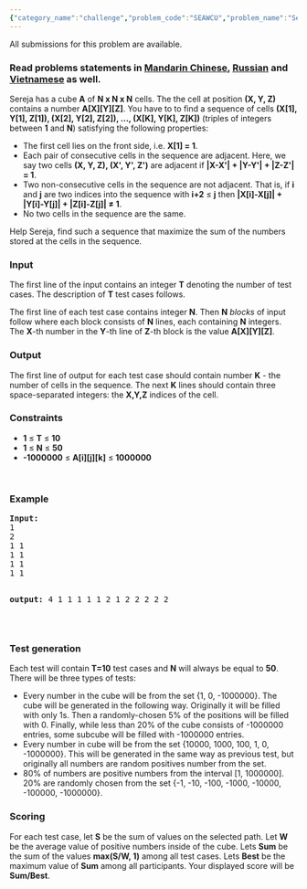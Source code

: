 ```yaml
---
{"category_name":"challenge","problem_code":"SEAWCU","problem_name":"Sereja and Ways in the Cube","languages_supported":{"0":"C","1":"CPP14","2":"JAVA","3":"PYTH","4":"PYTH 3.5","5":"PYPY","6":"CS2","7":"PAS fpc","8":"PAS gpc","9":"RUBY","10":"PHP","11":"GO","12":"NODEJS","13":"HASK","14":"SCALA","15":"D","16":"PERL","17":"FORT","18":"WSPC","19":"ADA","20":"CAML","21":"ICK","22":"BF","23":"ASM","24":"CLPS","25":"PRLG","26":"ICON","27":"SCM qobi","28":"PIKE","29":"ST","30":"NICE","31":"LUA","32":"BASH","33":"NEM","34":"LISP sbcl","35":"LISP clisp","36":"SCM guile","37":"JS","38":"ERL","39":"TCL","40":"PERL6","41":"TEXT","42":"SCM chicken","43":"CLOJ","44":"FS"},"max_timelimit":3,"source_sizelimit":50000,"problem_author":"sereja","problem_tester":"xcwgf666","date_added":"7-10-2016","tags":{"0":"sereja"},"time":{"view_start_date":1479115800,"submit_start_date":1479115800,"visible_start_date":1479115800,"end_date":1735669800},"is_direct_submittable":false,"layout":"problem"}
---
```

<span class="solution-visible-txt">All submissions for this problem are available.</span><h3> Read problems statements in <a target="_blank" href="http://www.codechef.com/download/translated/NOV16/mandarin/SEAWCU.pdf">Mandarin Chinese</a>, <a target="_blank" href="http://www.codechef.com/download/translated/NOV16/russian/SEAWCU.pdf">Russian</a> and <a target="_blank" href="http://www.codechef.com/download/translated/NOV16/vietnamese/SEAWCU.pdf">Vietnamese</a> as well.</h3>


<p>
Sereja has a cube <b>A</b> of <b>N x N x N</b> cells. The
the cell at position <b>(X, Y, Z)</b> contains a number <b>A[X][Y][Z]</b>. You have to to find a sequence of cells <b>(X[1], Y[1], Z[1]), (X[2], Y[2], Z[2]), ..., (X[K], Y[K], Z[K])</b> (triples of integers between <b>1</b> and <b>N</b>) satisfying the following properties:
<ul>
<li> The first cell lies on the front side, i.e. <b>X[1] = 1</b>. </li>
<li> Each pair of consecutive cells in the sequence are adjacent. Here, we say two cells <b>(X, Y, Z), (X', Y', Z')</b> are adjacent if <b>|X-X'| + |Y-Y'| + |Z-Z'| = 1</b>.</li>
<li> Two non-consecutive cells in the sequence are not adjacent. That is, if <b>i</b> and <b>j</b> are two indices into the sequence with <b>i+2</b> ≤ <b>j</b> then <b>|X[i]-X[j]| + |Y[i]-Y[j]| + |Z[i]-Z[j]| ≠ 1</b>. </li>
<li> No two cells in the sequence are the same. </li>
</ul>
</p>

<p>
Help Sereja, find such a sequence that maximize the sum of the numbers stored at the cells in the sequence.
</p>


<h3>Input</h3>
<p>
The first line of the input contains an integer <b>T</b> denoting the number of test cases. The description of <b>T</b> test cases follows.
</p>
The first line of each test case contains integer <b>N</b>. Then <b>N</b> <i>blocks</i> of input follow where each block consists of <b>N</b> lines, each containing <b>N</b> integers. The <b>X</b>-th number in the <b>Y</b>-th line of <b>Z</b>-th block is the value <b>A[X][Y][Z]</b>.
</p>

<h3>Output</h3>
<p>
The first line of output for each test case should contain number <b>K</b> - the number of cells in the sequence. The next <b>K</b> lines should contain three space-separated integers: the <b>X,Y,Z</b> indices of the cell.
</p>


<h3>Constraints</h3>
<ul>
<li><b>1</b> ≤ <b>T</b> ≤ <b>10</b></li>
<li><b>1</b> ≤ <b>N</b> ≤ <b>50</b></li>
<li><b>-1000000</b> ≤ <b>A[i][j][k]</b> ≤ <b>1000000</b></li>
</ul>
<p> </p>
<h3>Example</h3>
<pre><b>Input:</b>
1
2
1 1
1 1
1 1
1 1

<b>output:</b>
4
1 1 1
1 1 2
1 2 2
2 2 2
</pre>
<p> </p>
<h3>Test generation</h3>
Each test will contain <b>T=10</b> test cases and <b>N</b> will always be equal to <b>50</b>.
There will be <b></b> three types of tests:
<ul>
<li>Every number in the cube will be from the set {1, 0, -1000000}. The cube will be generated in the following way. Originally it will be filled with only 1s. Then a randomly-chosen 5% of the positions will be filled with 0.
Finally, while less than 20% of the cube consists of -1000000 entries, some subcube will be filled with -1000000 entries.</li>
<li>Every number in cube will be from the set {10000, 1000, 100, 1, 0, -1000000}. This will be generated in the same way as previous test, but originally all numbers are random positives number from the set.</li>
<li>80% of numbers are positive numbers from the interval [1, 1000000]. 20% are randomly chosen from the set {-1, -10, -100, -1000, -10000, -100000, -1000000}.</li>
</ul>
<h3>Scoring</h3>
For each test case, let <b>S</b> be the sum of values on the selected path. Let <b>W</b> be the average value of positive numbers inside of the cube. Lets <b>Sum</b> be the sum of the values <b>max(S/W, 1)</b> among all test cases. Lets <b>Best</b> be the maximum value of <b>Sum</b> among all participants. Your displayed score will be <b>Sum/Best</b>. 